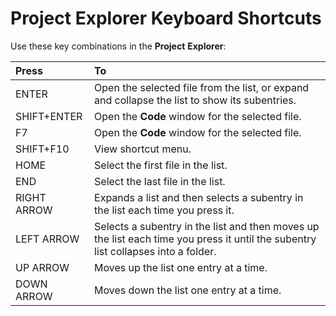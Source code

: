 
# Project Explorer Keyboard Shortcuts

Use these key combinations in the  **Project** **Explorer**:



|**Press**|**To**|
|:-----|:-----|
|ENTER|Open the selected file from the list, or expand and collapse the list to show its subentries.|
|SHIFT+ENTER|Open the  **Code** window for the selected file.|
|F7|Open the  **Code** window for the selected file.|
|SHIFT+F10|View shortcut menu.|
|HOME|Select the first file in the list.|
|END|Select the last file in the list.|
|RIGHT ARROW|Expands a list and then selects a subentry in the list each time you press it.|
|LEFT ARROW|Selects a subentry in the list and then moves up the list each time you press it until the subentry list collapses into a folder.|
|UP ARROW|Moves up the list one entry at a time.|
|DOWN ARROW|Moves down the list one entry at a time.|
